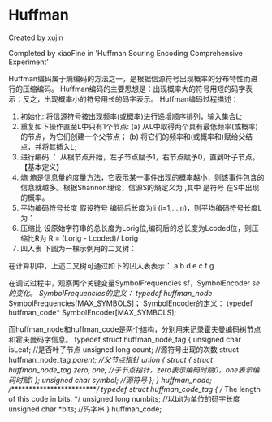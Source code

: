 # Huffman
Created by xujin

Completed by xiaoFine in 'Huffman Souring Encoding Comprehensive Experiment'

  

Huffman编码属于熵编码的方法之一，是根据信源符号出现概率的分布特性而进行的压缩编码。
Huffman编码的主要思想是：出现概率大的符号用短的码字表示；反之，出现概率小的符号用长的码字表示。
Huffman编码过程描述：
1. 初始化:
将信源符号按出现频率(或概率)进行递增顺序排列，输入集合L;
2. 重复如下操作直至L中只有1个节点:
(a) 从L中取得两个具有最低频率(或概率)的节点，为它们创建一个父节点； 
(b) 将它们的频率和(或概率和)赋给父结点，并将其插入L;
3. 进行编码 ：
    从根节点开始，左子节点赋予1，右节点赋予0，直到叶子节点。
【基本定义】
1.	熵
熵是信息量的度量方法，它表示某一事件出现的概率越小，则该事件包含的信息就越多。根据Shannon理论，信源S的熵定义为 ,其中 是符号 在S中出现的概率。
2.	平均编码符号长度
假设符号 编码后长度为li (i=1,…,n)，则平均编码符号长度L为： 
3.	压缩比
设原始字符串的总长度为Lorig位,编码后的总长度为Lcoded位，则压缩比R为
       R = (Lorig - Lcoded)/ Lorig
4.	凹入表
下图为一棵示例用的二叉树：
 
在计算机中，上述二叉树可通过如下的凹入表表示：
a
	b
		d
		e
	c
		f
		g

在调试过程中，观察两个关键变量SymbolFrequencies sf，SymbolEncoder *se的变化。
SymbolFrequencies的定义：
typedef huffman_node* SymbolFrequencies[MAX_SYMBOLS]；
SymbolEncoder的定义：
typedef huffman_code* SymbolEncoder[MAX_SYMBOLS];

而huffman_node和huffman_code是两个结构，分别用来记录霍夫曼编码树节点和霍夫曼码字信息。
typedef struct huffman_node_tag
{
	unsigned char isLeaf; //是否叶子节点
	unsigned long count; //源符号出现的次数
		struct huffman_node_tag *parent; //父节点指针
 	union
		{
			struct
			{
				struct huffman_node_tag *zero, *one; 
//子节点指针，zero表示编码时赋0，one表示编码时赋1
			};
			unsigned char symbol; //源符号
		};
} huffman_node;
		/****************************/
typedef struct huffman_code_tag
{
		/* The length of this code in bits. */
		unsigned long numbits; //以bit为单位的码字长度
		unsigned char *bits; //码字串
} huffman_code;


